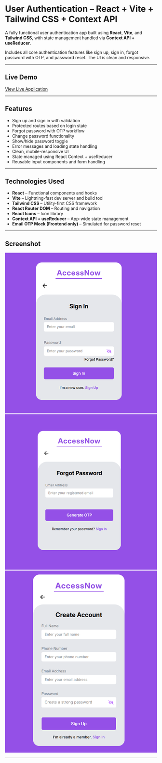 # User Authentication – React + Vite + Tailwind CSS + Context API

A fully functional user authentication app built using **React**, **Vite**, and **Tailwind CSS**, with state management handled via **Context API + useReducer**.

Includes all core authentication features like sign up, sign in, forgot password with OTP, and password reset. The UI is clean and responsive.

---

## Live Demo

[View Live Application]()

---

## Features

- Sign up and sign in with validation
- Protected routes based on login state
- Forgot password with OTP workflow
- Change password functionality
- Show/hide password toggle
- Error messages and loading state handling
- Clean, mobile-responsive UI
- State managed using React Context + useReducer
- Reusable input components and form handling

---

## Technologies Used

- **React** – Functional components and hooks
- **Vite** – Lightning-fast dev server and build tool
- **Tailwind CSS** – Utility-first CSS framework
- **React Router DOM** – Routing and navigation
- **React Icons** – Icon library
- **Context API + useReducer** – App-wide state management
- **Email OTP Mock (Frontend only)** – Simulated for password reset

---

## Screenshot

![User Authentication Screenshot](./screenshot/Screenshot%202025-07-27%20233200.png)
![User Authentication Screenshot](./screenshot/Screenshot%202025-07-27%20233223.png)
![User Authentication Screenshot](./screenshot/Screenshot%202025-07-27%20233243.png)

---

